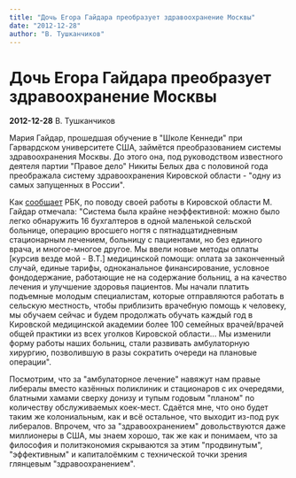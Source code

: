 ```yaml
---
title: "Дочь Егора Гайдара преобразует здравоохранение Москвы"
date: "2012-12-28"
author: "В. Тушканчиков"
---
```


# Дочь Егора Гайдара преобразует здравоохранение Москвы

**2012-12-28** В. Тушканчиков

Мария Гайдар, прошедшая обучение в "Школе Кеннеди" при Гарвардском университете США, займётся преобразованием системы здравоохранения Москвы. До этого она, под руководством известного деятеля партии "Правое дело" Никиты Белых два с половиной года преображала систему здравоохранения Кировской области - "одну из самых запущенных в России".

Как [сообщает](http://top.rbc.ru/society/28/12/2012/838934.shtml) РБК, по поводу своей работы в Кировской области М. Гайдар отмечала: "Система была крайне неэффективной: можно было легко обнаружить 16 бухгалтеров в одной маленькой сельской больнице, операцию вросшего ногтя с пятнадцатидневным стационарным лечением, больницу с пациентами, но без единого врача, и многое-многое другое. Мы ввели новые методы оплаты [курсив везде мой - В.Т.] медицинской помощи: оплата за законченный случай, единые тарифы, одноканальное финансирование, условное фондодержание, работающие не на содержание больниц, а на качество лечения и улучшение здоровья пациентов. Мы начали платить подъемные молодым специалистам, которые отправляются работать в сельскую местность, чтобы приблизить врачебную помощь к человеку, мы обучаем сейчас и будем продолжать обучать каждый год в Кировской медицинской академии более 100 семейных врачей/врачей общей практики из всех уголков Кировской области... Мы изменили форму работы наших больниц, стали развивать амбулаторную хирургию, позволившую в разы сократить очереди на плановые операции".

Посмотрим, что за "амбулаторное лечение" навяжут нам правые либералы вместо казённых поликлиник и стационаров с их очередями, блатными хамами сверху донизу и тупым годовым "планом" по количеству обслуживаемых коек-мест. Сдаётся мне, что оно будет таким же колониальным, как и всё остальное, что выходит из-под рук либералов. Впрочем, что за "здравоохранением" довольствуются даже миллионеры в США, мы знаем хорошо, так же как и понимаем, что за философия и политэкономия скрываются за этим "продвинутым", "эффективным" и капиталоёмким с технической точки зрения глянцевым "здравоохранением".